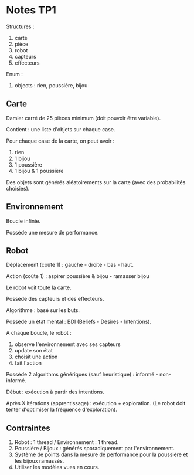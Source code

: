 # Notes TP1

Structures :
1. carte
2. pièce
3. robot
4. capteurs
5. effecteurs

Enum :
1. objects : rien, poussière, bijou

## Carte

Damier carré de 25 pièces minimum (doit pouvoir être variable).

Contient : une liste d'objets sur chaque case.

Pour chaque case de la carte, on peut avoir :
1. rien
2. 1 bijou
3. 1 poussière
4. 1 bijou & 1 poussière

Des objets sont générés aléatoirements sur la carte (avec des probabilités choisies).

## Environnement

Boucle infinie.

Possède une mesure de performance.

## Robot

Déplacement (coûte 1) : gauche - droite - bas - haut.

Action (coûte 1) : aspirer poussière & bijou - ramasser bijou

Le robot voit toute la carte.

Possède des capteurs et des effecteurs.

Algorithme : basé sur les buts.

Possède un état mental : BDI (Beliefs - Desires - Intentions).

A chaque boucle, le robot :
1. observe l'environnement avec ses capteurs
2. update son état
3. choisit une action
4. fait l'action

Possède 2 algorithms génériques (sauf heuristique) : informé - non-informé.

Début : exécution à partir des intentions.

Après X itérations (apprentissage) : exécution + exploration. (Le robot doit tenter d'optimiser la fréquence d'exploration).

## Contraintes

1. Robot : 1 thread / Environnement : 1 thread.
2. Poussière / Bijoux : générés sporadiquement par l'environnement.
3. Système de points dans la mesure de performance pour la poussière et les bijoux ramassés.
4. Utiliser les modèles vues en cours.